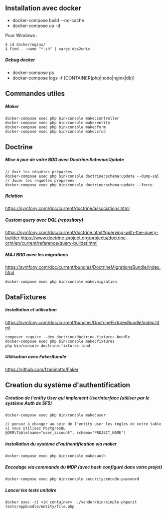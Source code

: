 ## Installation avec docker

- docker-compose build --no-cache
- docker-compose up -d 

Pour Windows : 
```
$ cd docker/nginx/
$ find . -name "*.sh" | xargs dos2unix
```

##### Debug docker 

- docker-compose ps
- docker-compose logs -f [CONTAINER(php|node|nginx|db)]

## Commandes utiles

##### Maker
```
docker-compose exec php bin/console make:controller
docker-compose exec php bin/console make:entity
docker-compose exec php bin/console make:form
docker-compose exec php bin/console make:crud
```

## Doctrine
##### Mise à jour de votre BDD avec Doctrine:Schema:Update
```
// Voir les réquètes préparées
docker-compose exec php bin/console doctrine:schema:update --dump-sql
// Jouer les requètes préparées
docker-compose exec php bin/console doctrine:schema:update --force
```
##### Relation
https://symfony.com/doc/current/doctrine/associations.html 

##### Custom query avec DQL (repository)
https://symfony.com/doc/current/doctrine.html#querying-with-the-query-builder
https://www.doctrine-project.org/projects/doctrine-orm/en/current/reference/query-builder.html

##### MAJ BDD avec les migrations
https://symfony.com/doc/current/bundles/DoctrineMigrationsBundle/index.html
```
docker-compose exec php bin/console make:migration
```

## DataFixtures
##### Installation et utilisation
https://symfony.com/doc/current/bundles/DoctrineFixturesBundle/index.html 
```
composer require --dev doctrine/doctrine-fixtures-bundle
docker-compose exec php bin/console make:fixtures
php bin/console doctrine:fixtures:load
```
##### Utilisation avec FakerBundle 
https://github.com/fzaninotto/Faker

## Creation du système d'authentification

##### Création de l'entity User qui implement UserInterface (utiliser par le système Auth de SF5)
``` 
docker-compose exec php bin/console make:user 

// pensez à changer au sein de l'entity user les règles de votre table si vous utilisez PostgreSQL
@ORM\Table(name="user_account", schema="PROJECT_NAME") 
```

##### Installation du système d'authentification via maker
```
docker-compose exec php bin/console make:auth 
```

##### Encodage via commande du MDP (avec hash configuré dans votre projet)
```
docker-compose exec php bin/console security:encode-password 
```

##### Lancer les tests unitaire
```
docker exec -ti <id container>  ./vendor/bin/simple-phpunit tests/appbundle/entity/file.php
```
